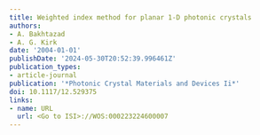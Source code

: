 ```yaml
---
title: Weighted index method for planar 1-D photonic crystals
authors:
- A. Bakhtazad
- A. G. Kirk
date: '2004-01-01'
publishDate: '2024-05-30T20:52:39.996461Z'
publication_types:
- article-journal
publication: '*Photonic Crystal Materials and Devices Ii*'
doi: 10.1117/12.529375
links:
- name: URL
  url: <Go to ISI>://WOS:000223224600007
---
```

